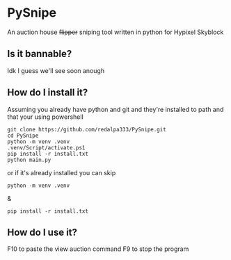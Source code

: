 # PySnipe
An auction house ~~flipper~~ sniping tool written in python for Hypixel Skyblock
## Is it bannable?
Idk I guess we'll see soon anough
## How do I install it?
Assuming you already have python and git and they're installed to path and that your using powershell
```
git clone https://github.com/redalpa333/PySnipe.git
cd PySnipe
python -m venv .venv
.venv/Script/activate.ps1
pip install -r install.txt
python main.py
```
or if it's already installed you can skip
```
python -m venv .venv
```
&
```
pip install -r install.txt
```
## How do I use it?
F10 to paste the view auction command
F9 to stop the program
